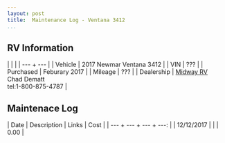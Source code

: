 ```yaml
---
layout: post  
title:  Maintenance Log - Ventana 3412
...
```


## RV Information

|            |                                            |
| ---        + ---                                        |
| Vehicle    | 2017 Newmar Ventana 3412                   |
| VIN        | ???                                        |
| Purchased  | Feburary 2017                              |
| Mileage    | ???                                        |
| Dealership | [Midway RV](http://www.midwayrv.com/)<br>Chad Dematt<br>tel:1-800-875-4787 |

## Maintenace Log

| Date       | Description | Links | Cost |
| ---        + ---         + ---   + ---: |
| 12/12/2017 |             |       | 0.00 |
